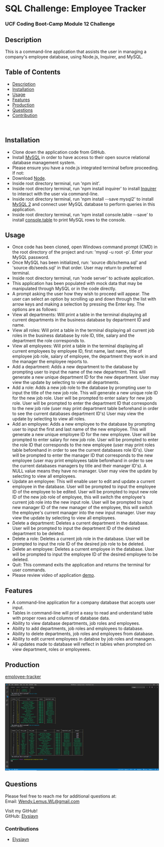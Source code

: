 # SQL Challenge: Employee Tracker

### UCF Coding Boot-Camp Module 12 Challenge

## Description

This is a command-line application that assists the user in managing a company's employee database, using Node.js, Inquirer, and MySQL.

## Table of Contents

- [Description](#Description)
- [Installation](#Installation)
- [Usage](#Usage)
- [Features](#Features)
- [Production](#Production)
- [Questions](#Questions)
- [Contribution](#Contribution)

<br>

## Installation

- Clone down the application code from GitHub.
- Install [MySQL](https://www.mysql.com/) in order to have access to their open source relational database management system.
- Please ensure you have a node.js integrated terminal before proceeding. If not:
- Download [Node](https://nodejs.org/en/).
- Inside root directory terminal, run 'npm init'.
- Inside root directory terminal, run 'npm install inquirer' to install [Inquirer](https://www.npmjs.com/package/inquirer#installation) to interact with the user via command-line.
- Inside root directory terminal, run 'npm install --save mysql2' to install [MySQL 2](https://www.npmjs.com/package/mysql2) and connect user MySQL database to perform queries in this application.
- Inside root directory terminal, run 'npm install console.table --save' to install [console.table](https://www.npmjs.com/package/console.table) to print MySQL rows to the console.

## Usage

- Once code has been cloned, open Windows command prompt (CMD) in the root directory of the project and run: 'mysql -u root -p'. Enter your MySQL password.
- Once MySQL has been initialized, run: 'source db/schema.sql' and 'source db/seeds.sql' in that order. User may return to preferred terminal.
- Inside root directory terminal, run 'node server' to activate application.
- This application has been populated with mock data that may be manipulated through MySQL or in the code directly.
- A prompt asking the user how they wish to proceed will appear. The user can select an option by scrolling up and down through the list with arrow keys and making a selection by pressing the Enter key. The options are as follows:
- View all departments: Will print a table in the terminal displaying all current departments in the business database by department ID and name.
- View all roles: Will print a table in the terminal displaying all current job roles in the business database by role ID, title, salary and the department the role corresponds to.
- View all employees: Will print a table in the terminal displaying all current employees by employee ID, first name, last name, title of employee job role, salary of employee, the department they work in and the manager the employee reports to.
- Add a department: Adds a new department to the database by prompting user to input the name of the new department. This will generate a new unique department ID for the new department. User may view the update by selecting to view all departments.
- Add a role: Adds a new job role to the database by prompting user to input the title of the new job role. This will generate a new unique role ID for the new job role. User will be prompted to enter salary for new job role. User will be prompted to enter the department ID that corresponds to the new job role (user may print department table beforehand in order to see the current databases department ID's) User may view the update by selecting to view all roles.
- Add an employee: Adds a new employee to the database by prompting user to input the first and last name of the new employee. This will generate a new unique employee ID for the new employee. User will be prompted to enter salary for new job role. User will be prompted to enter the role ID that corresponds to the new employee (user may print roles table beforehand in order to see the current databases role ID's). User will be prompted to enter the manager ID that corresponds to the new employee (user may print employees table beforehand in order to see the current databases managers by title and their manager ID's). A NULL value means they have no manager. User may view the update by selecting to view all employees.
- Update an employee: This will enable user to edit and update a current employee in the database. User will be prompted to input the employee ID of the employee to be edited. User will be prompted to input new role ID of the new job role of employee, this will switch the employee's current job role into the new input role. User will be prompted to input new manager ID of the new manager of the employee, this will switch the employee's current manager into the new input manager. User may view the update by selecting to view all employees.
- Delete a department: Deletes a current department in the database. User will be prompted to input the department ID of the desired department to be deleted.
- Delete a role: Deletes a current job role in the database. User will be prompted to input the role ID of the desired job role to be deleted.
- Delete an employee: Deletes a current employee in the database. User will be prompted to input the employee ID of the desired employee to be deleted.
- Quit: This command exits the application and returns the terminal for user commands.
- Please review video of application [demo]().

## Features

- A command-line application for a company database that accepts user input.
- Tables in command-line will print a easy to read and understand table with proper rows and columns of database data.
- Ability to view database departments, job roles and employees.
- Ability to add departments, job roles and employees to database.
- Ability to delete departments, job roles and employees from database.
- Ability to edit current employees in databse by job roles and managers.
- All updates made to database will reflect in tables when prompted on view department, roles or employeees.

## Production

[employee-tracker](https://Elysiayn.github.io/employee-tracker/)

[![employee-tracker](assets/images/screenshot.png)](https://Elysiayn.github.io/employee-tracker/)

## Questions

Please feel free to reach me for additional questions at:
<br>
Email: Wendy.Lemus.WL@gmail.com

Visit my GitHub!
<br>
GitHub: [Elysiayn](https://github.com/Elysiayn)

### Contributions

- [Elysiayn](https://github.com/Elysiayn)
